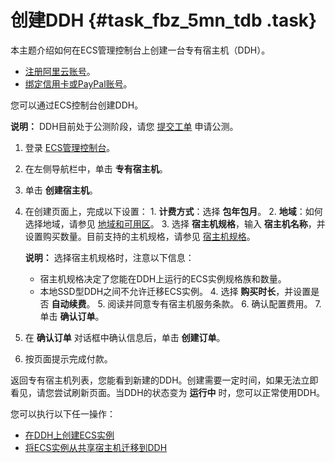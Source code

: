 # 创建DDH {#task_fbz_5mn_tdb .task}

本主题介绍如何在ECS管理控制台上创建一台专有宿主机（DDH）。

-   [注册阿里云账号](https://www.alibabacloud.com/help/doc-detail/50482.htm)。
-   [绑定信用卡或PayPal账号](https://www.alibabacloud.com/help/doc-detail/50517.htm)。

您可以通过ECS控制台创建DDH。

**说明：** DDH目前处于公测阶段，请您 [提交工单](https://workorder-intl.console.aliyun.com/#/ticket/createIndex) 申请公测。

1.   登录 [ECS管理控制台](https://ecs.console.aliyun.com/#/home)。 
2.   在左侧导航栏中，单击 **专有宿主机**。 
3.  单击 **创建宿主机**。 
4.   在创建页面上，完成以下设置： 
    1.  **计费方式**：选择 **包年包月**。 
    2.  **地域**：如何选择地域，请参见 [地域和可用区](../../../../intl.zh-CN/通用参考/地域和可用区.md#)。 
    3.  选择 **宿主机规格**，输入 **宿主机名称**，并设置购买数量。目前支持的主机规格，请参见 [宿主机规格](../../../../intl.zh-CN/产品简介/宿主机规格.md#)。 

        **说明：** 选择宿主机规格时，注意以下信息：

        -   宿主机规格决定了您能在DDH上运行的ECS实例规格族和数量。
        -   本地SSD型DDH之间不允许迁移ECS实例。
    4.  选择 **购买时长**，并设置是否 **自动续费**。 
    5.  阅读并同意专有宿主机服务条款。 
    6.   确认配置费用。 
    7.   单击 **确认订单**。 
5.  在 **确认订单** 对话框中确认信息后，单击 **创建订单**。 
6.  按页面提示完成付款。 

返回专有宿主机列表，您能看到新建的DDH。创建需要一定时间，如果无法立即看见，请您尝试刷新页面。当DDH的状态变为 **运行中** 时，您可以正常使用DDH。

您可以执行以下任一操作：

-   [在DDH上创建ECS实例](intl.zh-CN/快速入门/在DDH上创建ECS实例.md#)
-   [将ECS实例从共享宿主机迁移到DDH](../../../../intl.zh-CN/用户指南/将ECS实例从共享宿主机迁移到DDH.md#)

